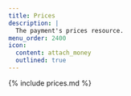 ```yaml
---
title: Prices
description: |
  The payment's prices resource.
menu_order: 2400
icon:
  content: attach_money
  outlined: true
---
```


{% include prices.md %}
